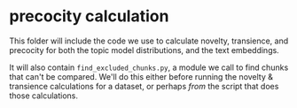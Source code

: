 precocity calculation
=====================

This folder will include the code we use to calculate novelty, transience, and precocity for both the topic model distributions, and the text embeddings.

It will also contain ```find_excluded_chunks.py```, a module we call to find chunks that can't be compared. We'll do this either before running the novelty & transience calculations for a dataset, or perhaps *from* the script that does those calculations.
